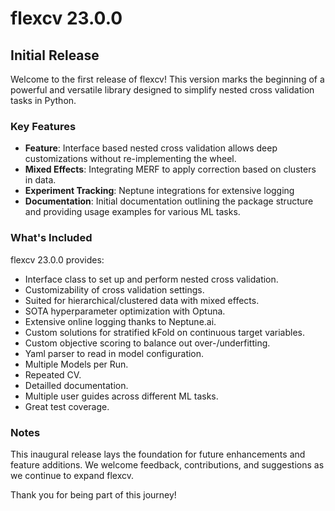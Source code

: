 # flexcv 23.0.0

## Initial Release

Welcome to the first release of flexcv! This version marks the beginning of a powerful and versatile library designed to simplify nested cross validation tasks in Python.

### Key Features

- **Feature**: Interface based nested cross validation allows deep customizations without re-implementing the wheel.
- **Mixed Effects**: Integrating MERF to apply correction based on clusters in data.
- **Experiment Tracking**: Neptune integrations for extensive logging
- **Documentation**: Initial documentation outlining the package structure and providing usage examples for various ML tasks.

### What's Included

flexcv 23.0.0 provides:

- Interface class to set up and perform nested cross validation.
- Customizability of cross validation settings.
- Suited for hierarchical/clustered data with mixed effects.
- SOTA hyperparameter optimization with Optuna.
- Extensive online logging thanks to Neptune.ai.
- Custom solutions for stratified kFold on continuous target variables.
- Custom objective scoring to balance out over-/underfitting.
- Yaml parser to read in model configuration.
- Multiple Models per Run.
- Repeated CV.
- Detailled documentation.
- Multiple user guides across different ML tasks.
- Great test coverage.

### Notes

This inaugural release lays the foundation for future enhancements and feature additions. We welcome feedback, contributions, and suggestions as we continue to expand flexcv.

Thank you for being part of this journey!
